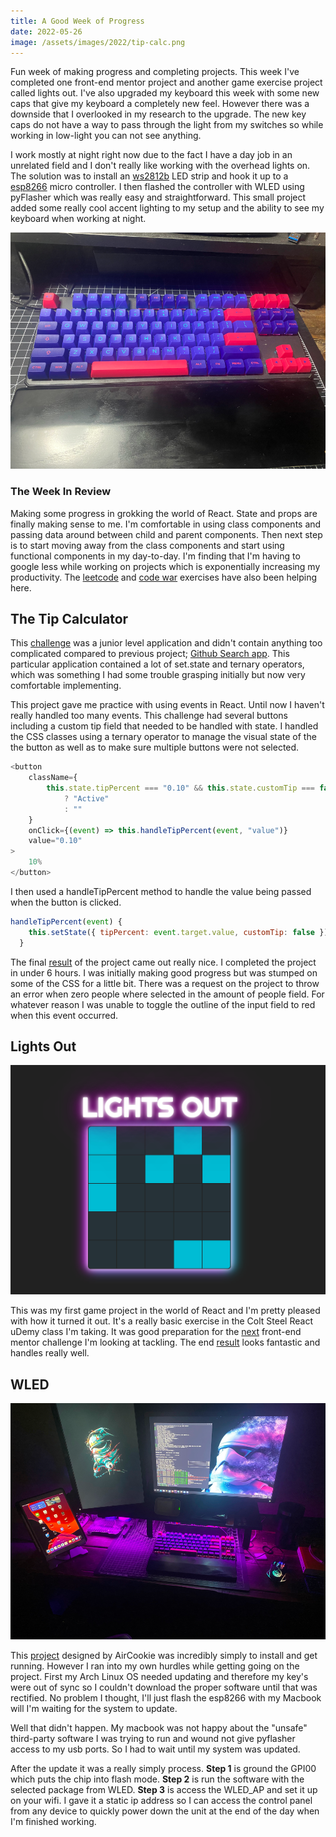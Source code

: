 ```yaml
---
title: A Good Week of Progress
date: 2022-05-26
image: /assets/images/2022/tip-calc.png
---
```


Fun week of making progress and completing projects. This week I've completed one front-end mentor project and another game exercise project called lights out. I've also upgraded my keyboard this week with some new caps that give my keyboard a completely new feel. However there was a downside that I overlooked in my research to the upgrade. The new key caps do not have a way to pass through the light from my switches so while working in low-light you can not see anything.

I work mostly at night right now due to the fact I have a day job in an unrelated field and I don't really like working with the overhead lights on. The solution was to install an [ws2812b](https://howtomechatronics.com/tutorials/arduino/how-to-control-ws2812b-individually-addressable-leds-using-arduino/) LED strip and hook it up to a [esp8266](https://components101.com/development-boards/nodemcu-esp8266-pinout-features-and-datasheet) micro controller. I then flashed the controller with WLED using pyFlasher which was really easy and straightforward. This small project added some really cool accent lighting to my setup and the ability to see my keyboard when working at night.

![key caps](/assets/images/2022/keycaps.png)

### The Week In Review

Making some progress in grokking the world of React. State and props are finally making sense to me. I'm comfortable in using class components and passing data around between child and parent components. Then next step is to start moving away from the class components and start using functional components in my day-to-day. I'm finding that I'm having to google less while working on projects which is exponentially increasing my productivity. The [leetcode](https://leetcode.com/TheShonuff/) and [code war](https://www.codewars.com/users/TheShonuff) exercises have also been helping here.

## The Tip Calculator

This [challenge](https://www.frontendmentor.io/solutions/tip-calculator-BgN8hMOxbL) was a junior level application and didn't contain anything too complicated compared to previous project; [Github Search app](https://curious-alfajores-7e606e.netlify.app/). This particular application contained a lot of set.state and ternary operators, which was something I had some trouble grasping initially but now very comfortable implementing.

This project gave me practice with using events in React. Until now I haven't really handled too many events. This challenge had several buttons including a custom tip field that needed to be handled with state. I handled the CSS classes using a ternary operator to manage the visual state of the the button as well as to make sure multiple buttons were not selected.

```javascript
<button
    className={
        this.state.tipPercent === "0.10" && this.state.customTip === false
            ? "Active"
            : ""
    }
    onClick={(event) => this.handleTipPercent(event, "value")}
    value="0.10"
>
    10%
</button>
```

I then used a handleTipPercent method to handle the value being passed when the button is clicked.

```javascript
handleTipPercent(event) {
    this.setState({ tipPercent: event.target.value, customTip: false });
  }

```

The final [result](https://resilient-gelato-5621c5.netlify.app/) of the project came out really nice. I completed the project in under 6 hours. I was initially making good progress but was stumped on some of the CSS for a little bit. There was a request on the project to throw an error when zero people where selected in the amount of people field. For whatever reason I was unable to toggle the outline of the input field to red when this event occurred.

## Lights Out

![Lights Out Game](/assets/images/2022/lightsout.png)

This was my first game project in the world of React and I'm pretty pleased with how it turned it out. It's a really basic exercise in the Colt Steel React uDemy class I'm taking. It was good preparation for the [next](https://www.frontendmentor.io/challenges/tic-tac-toe-game-Re7ZF_E2v) front-end mentor challenge I'm looking at tackling. The end [result](https://delicate-dodol-868ea5.netlify.app/) looks fantastic and handles really well.

## WLED

![Desktop](/assets/images/2022/desktop.png)

This [project](https://github.com/Aircoookie/WLED) designed by AirCookie was incredibly simply to install and get running. However I ran into my own hurdles while getting going on the project. First my Arch Linux OS needed updating and therefore my key's were out of sync so I couldn't download the proper software until that was rectified. No problem I thought, I'll just flash the esp8266 with my Macbook will I'm waiting for the system to update.

Well that didn't happen. My macbook was not happy about the "unsafe" third-party software I was trying to run and wound not give pyflasher access to my usb ports. So I had to wait until my system was updated.

After the update it was a really simply process. **Step 1** is ground the GPI00 which puts the chip into flash mode. **Step 2** is run the software with the selected package from WLED. **Step 3** is access the WLED_AP and set it up on your wifi. I gave it a static ip address so I can access the control panel from any device to quickly power down the unit at the end of the day when I'm finished working.
